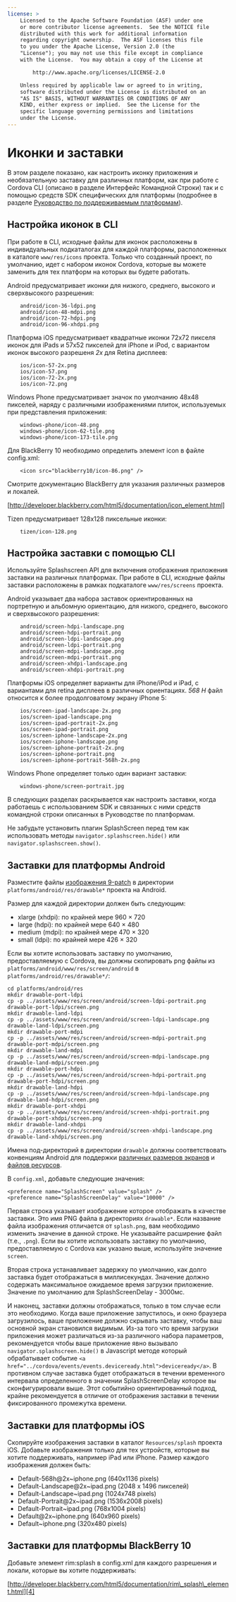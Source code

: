 ```yaml
---
license: >
    Licensed to the Apache Software Foundation (ASF) under one
    or more contributor license agreements.  See the NOTICE file
    distributed with this work for additional information
    regarding copyright ownership.  The ASF licenses this file
    to you under the Apache License, Version 2.0 (the
    "License"); you may not use this file except in compliance
    with the License.  You may obtain a copy of the License at

        http://www.apache.org/licenses/LICENSE-2.0

    Unless required by applicable law or agreed to in writing,
    software distributed under the License is distributed on an
    "AS IS" BASIS, WITHOUT WARRANTIES OR CONDITIONS OF ANY
    KIND, either express or implied.  See the License for the
    specific language governing permissions and limitations
    under the License.
---
```


# Иконки и заставки

В этом разделе показано, как настроить иконку приложения и необязательную заставку для различных платформ, как при работе с Cordova CLI (описано в разделе Интерфейс Командной Строки) так и с помощью средств SDK специфических для платформы (подробнее в разделе <a href="../guide/platforms/index.html">Руководство по поддерживаемым платформам</a>).

## Настройка иконок в CLI

При работе в CLI, исходные файлы для иконок расположены в индивидуальных подкаталогах для каждой платформы, расположенных в каталоге `www/res/icons` проекта. Только что созданный проект, по умолчанию, идет с набором иконок Cordova, которые вы можете заменить для тех платформ на которых вы будете работать.

Android предусматривает иконки для низкого, среднего, высокого и сверхвысокого разрешения:

        android/icon-36-ldpi.png
        android/icon-48-mdpi.png
        android/icon-72-hdpi.png
        android/icon-96-xhdpi.png
    

Платформа iOS предусматривает квадратные иконки 72x72 пикселя иконок для iPads и 57x52 пикселей для iPhone и iPod, с вариантом иконок высокого разрешеня *2x* для Retina дисплеев:

        ios/icon-57-2x.png
        ios/icon-57.png
        ios/icon-72-2x.png
        ios/icon-72.png
    

Windows Phone предусматривает значок по умолчанию 48x48 пикселей, наряду с различными изображениями плиток, используемых при представления приложения:

        windows-phone/icon-48.png
        windows-phone/icon-62-tile.png
        windows-phone/icon-173-tile.png
    

Для BlackBerry 10 необходимо определить элемент icon в файле config.xml:

        <icon src="blackberry10/icon-86.png" />
    

Смотрите документацию BlackBerry для указания различных размеров и локалей.

[http://developer.blackberry.com/html5/documentation/icon_element.html]

Tizen предусматривает 128x128 пиксельные иконки:

        tizen/icon-128.png
    

## Настройка заставки с помощью CLI

Используйте Splashscreen API для включения отображения приложения заставки на различных платформах. При работе в CLI, исходные файлы заставки расположены в рамках подкаталоге `www/res/screens` проекта.

Android указывает два набора заставок ориентированных на портретную и альбомную ориентацию, для низкого, среднего, высокого и сверхвысокого разрешения:

        android/screen-hdpi-landscape.png
        android/screen-hdpi-portrait.png
        android/screen-ldpi-landscape.png
        android/screen-ldpi-portrait.png
        android/screen-mdpi-landscape.png
        android/screen-mdpi-portrait.png
        android/screen-xhdpi-landscape.png
        android/screen-xhdpi-portrait.png
    

Платформы iOS определяет варианты для iPhone/iPod и iPad, с вариантами для retina дисплеев в различных ориентациях. *568 H* файл относится к более продолговатому экрану iPhone 5:

        ios/screen-ipad-landscape-2x.png
        ios/screen-ipad-landscape.png
        ios/screen-ipad-portrait-2x.png
        ios/screen-ipad-portrait.png
        ios/screen-iphone-landscape-2x.png
        ios/screen-iphone-landscape.png
        ios/screen-iphone-portrait-2x.png
        ios/screen-iphone-portrait.png
        ios/screen-iphone-portrait-568h-2x.png
    

Windows Phone определяет только один вариант заставки:

        windows-phone/screen-portrait.jpg
    

В следующих разделах раскрывается как настроить заставки, когда работаешь с использованием SDK и связанных с ними средств командной строки описанных в Руководстве по платформам.

Не забудьте установить плагин SplashScreen перед тем как использовать методы `navigator.splashscreen.hide()` или `navigator.splashscreen.show()`.

## Заставки для платформы Android

Разместите файлы [изображения 9-patch][1] в директории `platforms/android/res/drawable*` проекта на Android.

 [1]: https://developer.android.com/tools/help/draw9patch.html

Размер для каждой директории должен быть следующим:

*   xlarge (xhdpi): по крайней мере 960 × 720
*   large (hdpi): по крайней мере 640 × 480
*   medium (mdpi): по крайней мере 470 × 320
*   small (ldpi): по крайней мере 426 × 320

Если вы хотите использовать заставку по умолчанию, предоставляемую с Cordova, вы должны скопировать png файлы из `platforms/android/www/res/screen/android` в `platforms/android/res/drawable*/`:

    cd platforms/android/res
    mkdir drawable-port-ldpi
    cp -p ../assets/www/res/screen/android/screen-ldpi-portrait.png drawable-port-ldpi/screen.png
    mkdir drawable-land-ldpi
    cp -p ../assets/www/res/screen/android/screen-ldpi-landscape.png drawable-land-ldpi/screen.png
    mkdir drawable-port-mdpi
    cp -p ../assets/www/res/screen/android/screen-mdpi-portrait.png drawable-port-mdpi/screen.png
    mkdir drawable-land-mdpi
    cp -p ../assets/www/res/screen/android/screen-mdpi-landscape.png drawable-land-mdpi/screen.png
    mkdir drawable-port-hdpi
    cp -p ../assets/www/res/screen/android/screen-hdpi-portrait.png drawable-port-hdpi/screen.png
    mkdir drawable-land-hdpi
    cp -p ../assets/www/res/screen/android/screen-hdpi-landscape.png drawable-land-hdpi/screen.png
    mkdir drawable-port-xhdpi
    cp -p ../assets/www/res/screen/android/screen-xhdpi-portrait.png drawable-port-xhdpi/screen.png
    mkdir drawable-land-xhdpi
    cp -p ../assets/www/res/screen/android/screen-xhdpi-landscape.png drawable-land-xhdpi/screen.png
    

Имена под-директорий в директории `drawable` должны соответствовать конвенциям Android для поддержки [различных размеров экранов][2] и [файлов ресурсов][3].

 [2]: http://developer.android.com/guide/practices/screens_support.html
 [3]: http://developer.android.com/guide/topics/resources/providing-resources.html#AlternativeResources

В `config.xml`, добавьте следующие значения:

    <preference name="SplashScreen" value="splash" />
    <preference name="SplashScreenDelay" value="10000" />
    

Первая строка указывает изображение которое отображать в качестве заставки. Это имя PNG файла в директориях `drawable*`. Если название файла изображения отличается от `splash.png`, вам необходимо изменить значение в данной строке. Не указывайте расширение файл (т.е., `.png`). Если вы хотите использовать заставку по умолчанию, предоставляемую с Cordova как указано выше, используйте значение `screen`.

Вторая строка устанавливает задержку по умолчанию, как долго заставка будет отображаться в миллисекундах. Значение должно содержать максимальное ожидаемое время загрузки приложение. Значение по умолчанию для SplashScreenDelay - 3000мс.

И наконец, заставки должны отображаться, только в том случае если это необходимо. Когда ваше приложение запустилось, и окно браузера загрузилось, ваше приложение должно скрывать заставку, чтобы ваш основной экран становился видимым. Из-за того что время загрузки приложения может различаться из-за различного набора параметров, рекомендуется чтобы ваше приложение явно вызывало `navigator.splashscreen.hide()` в Javascript методе который обрабатывает событие `<a href="../cordova/events/events.deviceready.html">deviceready</a>`. В противном случае заставка будет отображаться в течении временного интервала определенного в значении SplashScreenDelay которое вы сконфигурировали выше. Этот событийно ориентированный подход, крайне рекомендуется в отличие от отображения заставки в течении фиксированного промежутка времени.

## Заставки для платформы iOS

Скопируйте изображения заставки в каталог `Resources/splash` проекта iOS. Добавьте изображения только для тех устройств, которые вы хотите поддерживать, например iPad или iPhone. Размер каждого изображения должен быть:

*   Default-568h@2x~iphone.png (640x1136 pixels)
*   Default-Landscape@2x~ipad.png (2048 x 1496 пикселей)
*   Default-Landscape~ipad.png (1024x748 pixels)
*   Default-Portrait@2x~ipad.png (1536x2008 pixels)
*   Default-Portrait~ipad.png (768x1004 pixels)
*   Default@2x~iphone.png (640x960 pixels)
*   Default~iphone.png (320x480 pixels)

## Заставки для платформы BlackBerry 10

Добавьте элемент rim:splash в config.xml для каждого разрешения и локали, которые вы хотите поддерживать:

[http://developer.blackberry.com/html5/documentation/rim\_splash\_element.html][4]

 [4]: http://developer.blackberry.com/html5/documentation/rim_splash_element.html